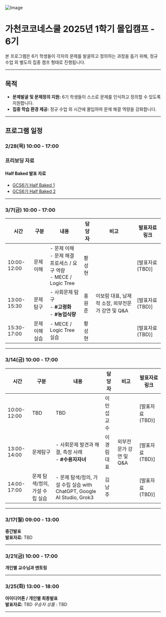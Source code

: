 ![Image](https://github.com/user-attachments/assets/8be1ef8a-87d3-46d6-b914-af968cc0fc2a)

# 가천코코네스쿨 2025년 1학기 몰입캠프 - 6기

본 프로그램은 6기 학생들이 각자의 문제를 발굴하고 정의하는 과정을 돕기 위해, 정규 수업 외 별도의 집중 캠프 형태로 진행됩니다.

---

## 목적

- **문제발굴 및 문제정의 지원:** 6기 학생들이 스스로 문제를 인식하고 정의할 수 있도록 지원합니다.
- **집중 학습 환경 제공:** 정규 수업 외 시간에 몰입하여 문제 해결 역량을 강화합니다.

---

## 프로그램 일정

### 2/28(목) 10:00 - 17:00 

### 프리보딩 자료
#### Half Baked 발표 자료
- [GCS6기 Half Baked 1](files/GCS6기%20Half%20Baked%201.pdf)
- [GCS6기 Half Baked 2](files/GCS6기%20Half%20Baked%202.pdf)

---

### 3/7(금) 10:00 - 17:00  

| 시간         | 구분       | 내용                                                                 | 담당자         | 비고                                           | 발표자료 링크       |
|--------------|------------|----------------------------------------------------------------------|----------------|------------------------------------------------|-------------------|
| 10:00-12:00  | 문제이해   | - 문제 이해<br>- 문제 해결 프로세스 / 요구 역량<br>- MECE / Logic Tree | 황성현         |                                                | [발표자료(TBD)]     |
| 13:00-15:30  | 문제탐구   | - 사회문제 탐구<br>- **#고령화**<br>- **#농업식량**                  | 홍원준         | 이보람 대표, 남재작 소장, 외부전문가 강연 및 Q&A | [발표자료(TBD)]     |
| 15:30-17:00  | 문제이해 실습 | - MECE / Logic Tree 실습     | 황성현         |                                                | [발표자료(TBD)]     |

---

### 3/14(금) 10:00 - 17:00  
| 시간         | 구분                      | 내용                                                                   | 담당자       | 비고                          | 발표자료 링크         |
|--------------|---------------------------|------------------------------------------------------------------------|--------------|-------------------------------|-------------------|
| 10:00-12:00  | TBD         | TBD                                                         |  이민섭 교수            |                               |[발표자료(TBD)]     |
| 13:00-14:00  | 문제탐구                  | - 사회문제 발견과 해결, 측정 사례<br>- **#수용자자녀**                  | 이경림 대표  | 외부전문가 강연 및 Q&A         | [발표자료(TBD)]    |
| 14:00-17:00  | 문제 탐색/정의, 가설 수립 실습  | - 문제 탐색/정의, 가설 수립 실습 with ChatGPT, Google AI Studio, Grok3   | 김남주       |                               | [발표자료(TBD)]    |


---

### 3/17(월) 09:00 - 13:00  

**중간발표**  
**발표자료:** TBD

---

### 3/21(금) 10:00 - 17:00  
**개인별 교수님과 멘토링**

---

### 3/25(화) 13:00 - 18:00  
**아이디어톤 / 개인별 최종발표**  
**발표자료:** TBD
*우승자 상품* : TBD

---

